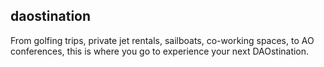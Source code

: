 ## daostination

From golfing trips, private jet rentals, sailboats, co-working spaces, to AO conferences, this is where you go to experience your next DAOstination.

